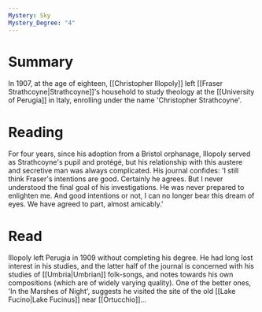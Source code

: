 ```yaml
---
Mystery: Sky
Mystery_Degree: "4"
---
```

# Summary
In 1907, at the age of eighteen, [[Christopher Illopoly]] left [[Fraser Strathcoyne|Strathcoyne]]'s household to study theology at the [[University of Perugia]] in Italy, enrolling under the name 'Christopher Strathcoyne'.
# Reading
For four years, since his adoption from a Bristol orphanage, Illopoly served as Strathcoyne's pupil and protégé, but his relationship with this austere and secretive man was always complicated. His journal confides: 'I still think Fraser's intentions are good. Certainly he agrees. But I never understood the final goal of his investigations. He was never prepared to enlighten me. And good intentions or not, I can no longer bear this dream of eyes. We have agreed to part, almost amicably.'
# Read
Illopoly left Perugia in 1909 without completing his degree. He had long lost interest in his studies, and the latter half of the journal is concerned with his studies of [[Umbria|Umbrian]] folk-songs, and notes towards his own compositions (which are of widely varying quality). One of the better ones, 'In the Marshes of Night', suggests he visited the site of the old [[Lake Fucino|Lake Fucinus]] near [[Ortucchio]]…
